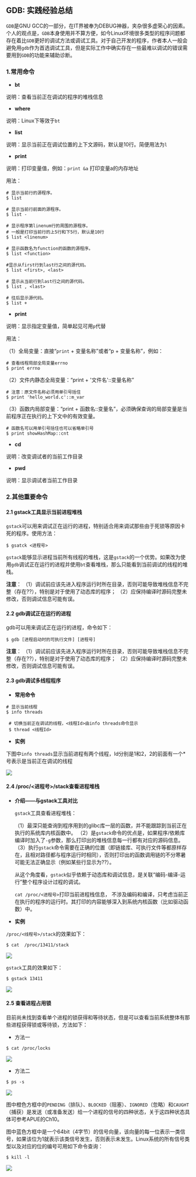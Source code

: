 ## GDB: 实践经验总结

`GDB`是GNU GCC的一部分，在IT界被奉为DEBUG神器，夹杂很多虚荣心的因素。个人的观点是，`GDB`本身使用并不算方便，如今Linux环境很多类型的程序问题都存在着比`GDB`更好的调试方法或调试工具。对于自己开发的程序，作者本人一般会避免用`gdb`作为首选调试工具，但是实际工作中确实存在一些最难以调试的错误需要用到`GDB`的功能来辅助诊断。

### 1.常用命令

* **bt**

说明：查看当前正在调试的程序的堆栈信息

* **where**

说明：Linux下等效于`bt`

* **list**

说明：显示当前正在调试位置的上下文源码，默认是10行。简便用法为`l`

* **print**

说明：打印变量值，例如：`print &a` 打印变量a的内存地址

用法：

```sehll
# 显示当前行的源程序。
$ list

# 显示当前行前面的源程序。
$ list -

# 显示程序第linenum行的周围的源程序。
# 一般是打印当前行的上5行和下5行，默认是10行
$ list <linenum>

# 显示函数名为function的函数的源程序。
$ list <function>

#显示从first行到last行之间的源代码。
$ list <first>, <last>

# 显示从当前行到last行之间的源代码。
$ list , <last>

# 往后显示源代码。
$ list +
```

* **print**

说明：显示指定变量值，简单起见可用`p`代替

用法：

（1）全局变量：直接“`print` + 变量名称”或者“p + 变量名称”，例如：

```shell
# 查看线程局部全局变量errno
$ print errno
```

（2）文件内静态全局变量：“print + '文件名'::变量名称”

```shell
# 注意：原文件名称必须用单引号括住
$ print 'hello_world.c'::m_var
```

（3）函数内局部变量：“print + 函数名::变量名”，必须确保查询的局部变量是当前程序正在执行的上下文中的有效变量。

```shell
# 函数名可以用单引号括住也可以省略单引号
$ print showHashMap::cnt
```

* **cd**

说明：改变调试者的当前工作目录

* **pwd**

说明：显示调试者当前工作目录

### 2.其他重要命令

#### 2.1 gstack工具显示当前进程堆栈

`gstack`可以用来调试正在运行的进程，特别适合用来调试那些由于死锁等原因卡死的程序。使用方法：

```shell
$ gsatck <进程号>
```

`gstack`能够显示进程当前所有线程的堆栈，这是`gstack`的一个优势。如果改为使用`gdb`调试正在运行的进程并使用`bt`查看堆栈，那么只能看到当前调试的线程的堆栈。

**注意**：
（1）调试前应该先进入程序运行时所在目录，否则可能导致堆栈信息不完整（存在??），特别是对于使用了动态库的程序；
（2）应保持编译时源码完整未修改，否则调试信息可能有误。

#### 2.2 gdb调试正在运行的进程

gdb可以用来调试正在运行的进程，命令如下：

```shell
$ gdb [进程启动时的可执行文件] [进程号]
```

**注意**：
（1）调试前应该先进入程序运行时所在目录，否则可能导致堆栈信息不完整（存在??），特别是对于使用了动态库的程序；
（2）应保持编译时源码完整未修改，否则调试信息可能有误。

#### 2.3 gdb调试多线程程序

* **常用命令**

```shell
# 显示当前线程
$ info threads

 # 切换当前正在调试的线程，<线程Id>由info threads命令显示
 $ thread <线程Id> 
 ```
 
 * **实例**

下图中`info threads`显示当前进程有两个线程，Id分别是1和2，2的前面有一个*号表示是当前正在调试的线程

![](/assets/c019_010.jpg)
 
 #### 2.4 /proc/<进程号>/stack查看进程堆栈

* **介绍——与gstack工具对比**
  
  `gstack`工具查看进程堆栈：
  
  （1）最深只能查询到程序用到的glibc库一层的函数，并不能跟踪到当前正在执行的系统库内核函数中。
  （2）是`gstack`命令的优点是，如果程序/依赖库编译时加入了`-g`参数，那么打印出的堆栈信息每一行都有对应的源码信息。
  （3）执行`gstack`命令需要在正确的位置（即链接库、可执行文件等都原样存在，且相对路径都与程序运行时相同），否则打印出的函数调用链的不分寒暑可能无法正确显示（例如某些行显示为??）。

  从这个角度看，`gstack`似乎依赖于动态库和调试信息，是关联“编码-编译-运行”整个程序设计过程的调试。
  
   `cat /proc/<进程号>`打印当前进程栈信息， 不涉及编码和编译，只考虑当前正在执行的程序的运行时。其打印的内容能够深入到系统内核函数（比如驱动函数）中。

* **实例**

`/proc/<线程号>/stack`的效果如下：

```shell
$ cat  /proc/13411/stack
```

![](/assets/c019_011.png)

`gstack`工具的效果如下：

```shell
$ gstack 13411
```

![](/assets/c019_012.png)

#### 2.5 查看进程占用锁

目前尚未找到查看单个进程的锁获得和等待状态，但是可以查看当前系统整体有那些进程获得锁或等待锁，方法如下：

* 方法一

```shell
$ cat /proc/locks
```

![](/assets/c019_013.PNG)

* 方法二

```shell
$ ps -s
```

![](/assets/c019_014.png)

图中橙色方框中的`PENDING`（排队）、`BLOCKED`（阻塞）、`IGNORED`（忽略）和`CAUGHT`（捕获）是发送（或准备发送）给一个进程的信号的四种状态，关于这四种状态具体可参考APUE的Ch10。

图中蓝色方框中是一个64bit（4字节）的信号向量，该向量的每一位表示一类信号，如果该位为1就表示该类信号发生，否则表示未发生。Linux系统的所有信号类型以及对应的位的编号可用如下命令查询：

```shell
$ kill -l
```

![](/assets/c019_015.PNG)
